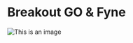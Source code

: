 # Breakout GO & Fyne

![This is an image](https://github.com/guyzmo92/Breakout-Go-Fyne/blob/Update/breakout.png)

